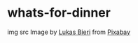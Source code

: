 # whats-for-dinner


img src Image by <a href="https://pixabay.com/users/lukasbieri-4664461/?utm_source=link-attribution&utm_medium=referral&utm_campaign=image&utm_content=2378758">Lukas Bieri</a> from <a href="https://pixabay.com//?utm_source=link-attribution&utm_medium=referral&utm_campaign=image&utm_content=2378758">Pixabay</a>